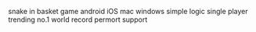 snake in basket 
game
android
iOS 
mac
windows
simple
logic
single player 
trending
no.1
world record
permort
support
